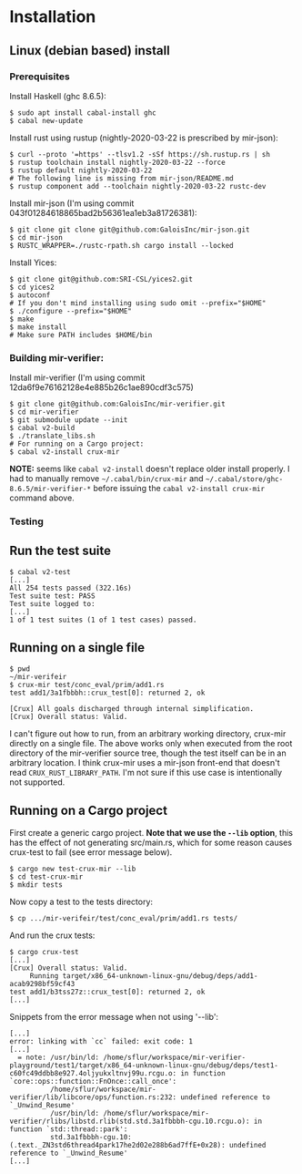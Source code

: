# Installation

## Linux (debian based) install

### Prerequisites

Install Haskell (ghc 8.6.5):

``` shell
$ sudo apt install cabal-install ghc
$ cabal new-update
```

Install rust using rustup (nightly-2020-03-22 is prescribed by mir-json):

``` shell
$ curl --proto '=https' --tlsv1.2 -sSf https://sh.rustup.rs | sh
$ rustup toolchain install nightly-2020-03-22 --force
$ rustup default nightly-2020-03-22
# The following line is missing from mir-json/README.md
$ rustup component add --toolchain nightly-2020-03-22 rustc-dev
```

Install mir-json (I'm using commit 043f01284618865bad2b56361ea1eb3a81726381):

``` shell
$ git clone git clone git@github.com:GaloisInc/mir-json.git
$ cd mir-json
$ RUSTC_WRAPPER=./rustc-rpath.sh cargo install --locked
```

Install Yices:

``` shell
$ git clone git@github.com:SRI-CSL/yices2.git
$ cd yices2
$ autoconf
# If you don't mind installing using sudo omit --prefix="$HOME"
$ ./configure --prefix="$HOME"
$ make
$ make install
# Make sure PATH includes $HOME/bin
```


### Building mir-verifier:

Install mir-verifier (I'm using commit 12da6f9e76162128e4e885b26c1ae890cdf3c575)
``` shell
$ git clone git@github.com:GaloisInc/mir-verifier.git
$ cd mir-verifier
$ git submodule update --init
$ cabal v2-build
$ ./translate_libs.sh
# For running on a Cargo project:
$ cabal v2-install crux-mir
```

**NOTE:** seems like `cabal v2-install` doesn't replace older install properly. I had to manually remove `~/.cabal/bin/crux-mir` and  `~/.cabal/store/ghc-8.6.5/mir-verifier-*` before issuing the `cabal v2-install crux-mir` command above.

### Testing

## Run the test suite

``` shell
$ cabal v2-test
[...]
All 254 tests passed (322.16s)
Test suite test: PASS
Test suite logged to:
[...]
1 of 1 test suites (1 of 1 test cases) passed.
```

## Running on a single file

``` shell
$ pwd
~/mir-verifeir
$ crux-mir test/conc_eval/prim/add1.rs
test add1/3a1fbbbh::crux_test[0]: returned 2, ok

[Crux] All goals discharged through internal simplification.
[Crux] Overall status: Valid.
```

I can't figure out how to run, from an arbitrary working directory, crux-mir directly on a single file.
The above works only when executed from the root directory of the mir-verifier source tree, though the test itself can be in an arbitrary location.
I think crux-mir uses a mir-json front-end that doesn't read `CRUX_RUST_LIBRARY_PATH`.
I'm not sure if this use case is intentionally not supported.

## Running on a Cargo project

First create a generic cargo project.  **Note that we use the `--lib` option**,
this has the effect of not generating src/main.rs, which for some reason causes
crux-test to fail (see error message below).

``` shell
$ cargo new test-crux-mir --lib
$ cd test-crux-mir
$ mkdir tests
```

Now copy a test to the tests directory:

``` shell
$ cp .../mir-verifeir/test/conc_eval/prim/add1.rs tests/
```

And run the crux tests:

``` shell
$ cargo crux-test
[...]
[Crux] Overall status: Valid.
     Running target/x86_64-unknown-linux-gnu/debug/deps/add1-acab9298bf59cf43
test add1/b3tss27z::crux_test[0]: returned 2, ok
[...]
```

Snippets from the error message when not using '--lib':

``` shell
[...]
error: linking with `cc` failed: exit code: 1
[...]
  = note: /usr/bin/ld: /home/sflur/workspace/mir-verifier-playground/test1/target/x86_64-unknown-linux-gnu/debug/deps/test1-c60fc49ddbb8e927.4oljyukxltnvj99u.rcgu.o: in function `core::ops::function::FnOnce::call_once':
          /home/sflur/workspace/mir-verifier/lib/libcore/ops/function.rs:232: undefined reference to `_Unwind_Resume'
          /usr/bin/ld: /home/sflur/workspace/mir-verifier/rlibs/libstd.rlib(std.std.3a1fbbbh-cgu.10.rcgu.o): in function `std::thread::park':
          std.3a1fbbbh-cgu.10:(.text._ZN3std6thread4park17he2d02e288b6ad7ffE+0x28): undefined reference to `_Unwind_Resume'
[...]
```
